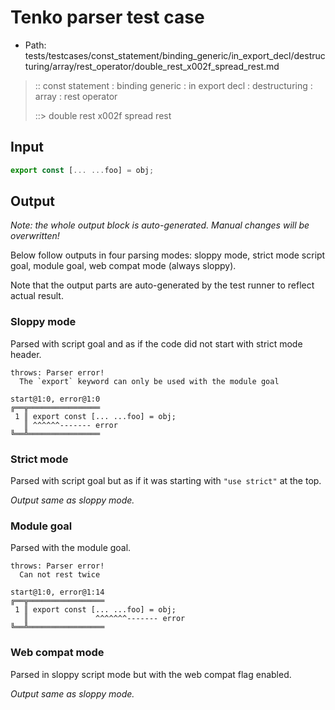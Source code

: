 # Tenko parser test case

- Path: tests/testcases/const_statement/binding_generic/in_export_decl/destructuring/array/rest_operator/double_rest_x002f_spread_rest.md

> :: const statement : binding generic : in export decl : destructuring : array : rest operator
>
> ::> double rest x002f spread rest

## Input

`````js
export const [... ...foo] = obj;
`````

## Output

_Note: the whole output block is auto-generated. Manual changes will be overwritten!_

Below follow outputs in four parsing modes: sloppy mode, strict mode script goal, module goal, web compat mode (always sloppy).

Note that the output parts are auto-generated by the test runner to reflect actual result.

### Sloppy mode

Parsed with script goal and as if the code did not start with strict mode header.

`````
throws: Parser error!
  The `export` keyword can only be used with the module goal

start@1:0, error@1:0
╔══╦════════════════
 1 ║ export const [... ...foo] = obj;
   ║ ^^^^^^------- error
╚══╩════════════════

`````

### Strict mode

Parsed with script goal but as if it was starting with `"use strict"` at the top.

_Output same as sloppy mode._

### Module goal

Parsed with the module goal.

`````
throws: Parser error!
  Can not rest twice

start@1:0, error@1:14
╔══╦═════════════════
 1 ║ export const [... ...foo] = obj;
   ║               ^^^^^^^------- error
╚══╩═════════════════

`````


### Web compat mode

Parsed in sloppy script mode but with the web compat flag enabled.

_Output same as sloppy mode._
